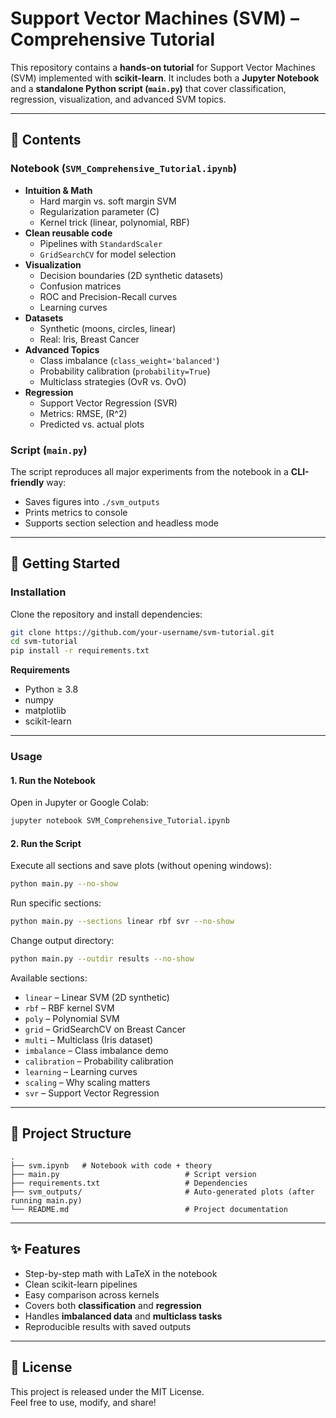 # Support Vector Machines (SVM) – Comprehensive Tutorial

This repository contains a **hands-on tutorial** for Support Vector Machines (SVM) implemented with **scikit-learn**. It includes both a **Jupyter Notebook** and a **standalone Python script (`main.py`)** that cover classification, regression, visualization, and advanced SVM topics.

---

## 📖 Contents

### Notebook (`SVM_Comprehensive_Tutorial.ipynb`)
- **Intuition & Math**
  - Hard margin vs. soft margin SVM
  - Regularization parameter \(C\)
  - Kernel trick (linear, polynomial, RBF)
- **Clean reusable code**
  - Pipelines with `StandardScaler`
  - `GridSearchCV` for model selection
- **Visualization**
  - Decision boundaries (2D synthetic datasets)
  - Confusion matrices
  - ROC and Precision-Recall curves
  - Learning curves
- **Datasets**
  - Synthetic (moons, circles, linear)
  - Real: Iris, Breast Cancer
- **Advanced Topics**
  - Class imbalance (`class_weight='balanced'`)
  - Probability calibration (`probability=True`)
  - Multiclass strategies (OvR vs. OvO)
- **Regression**
  - Support Vector Regression (SVR)
  - Metrics: RMSE, \(R^2\)
  - Predicted vs. actual plots

### Script (`main.py`)
The script reproduces all major experiments from the notebook in a **CLI-friendly** way:
- Saves figures into `./svm_outputs`
- Prints metrics to console
- Supports section selection and headless mode

---

## 🚀 Getting Started

### Installation
Clone the repository and install dependencies:

```bash
git clone https://github.com/your-username/svm-tutorial.git
cd svm-tutorial
pip install -r requirements.txt
```

**Requirements**
- Python ≥ 3.8  
- numpy  
- matplotlib  
- scikit-learn  

---

### Usage

#### 1. Run the Notebook
Open in Jupyter or Google Colab:

```bash
jupyter notebook SVM_Comprehensive_Tutorial.ipynb
```

#### 2. Run the Script
Execute all sections and save plots (without opening windows):

```bash
python main.py --no-show
```

Run specific sections:

```bash
python main.py --sections linear rbf svr --no-show
```

Change output directory:

```bash
python main.py --outdir results --no-show
```

Available sections:
- `linear` – Linear SVM (2D synthetic)
- `rbf` – RBF kernel SVM
- `poly` – Polynomial SVM
- `grid` – GridSearchCV on Breast Cancer
- `multi` – Multiclass (Iris dataset)
- `imbalance` – Class imbalance demo
- `calibration` – Probability calibration
- `learning` – Learning curves
- `scaling` – Why scaling matters
- `svr` – Support Vector Regression

---

## 📂 Project Structure

```
.
├── svm.ipynb   # Notebook with code + theory
├── main.py                            # Script version
├── requirements.txt                   # Dependencies
├── svm_outputs/                       # Auto-generated plots (after running main.py)
└── README.md                          # Project documentation
```

---

## ✨ Features

- Step-by-step math with LaTeX in the notebook  
- Clean scikit-learn pipelines  
- Easy comparison across kernels  
- Covers both **classification** and **regression**  
- Handles **imbalanced data** and **multiclass tasks**  
- Reproducible results with saved outputs  

---

## 📝 License

This project is released under the MIT License.  
Feel free to use, modify, and share!
